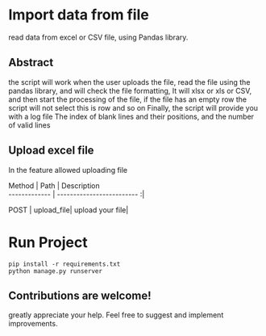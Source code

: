 # Import data from file 

read data from excel or CSV file, using Pandas library.

## Abstract

the script will work when the user uploads the file, read the file using the pandas library, and will check the file formatting, It will xlsx or xls or CSV, and then start the processing of the file, if the file has an empty row the script will not select this is row and so on
Finally, the script will provide you with a log file
The index of blank lines and their positions, and the number of valid lines 

## Upload excel file
In the feature allowed uploading file

Method	| Path	| Description	 
------------- | ------------------------- :|

POST	| upload_file| upload your file|  





# Run Project
``` 
pip install -r requirements.txt
python manage.py runserver
``` 

## Contributions are welcome!
greatly appreciate your help. Feel free to suggest and implement improvements.

